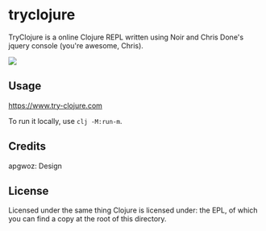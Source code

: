 # tryclojure

TryClojure is a online Clojure REPL written using Noir and Chris Done's jquery console (you're awesome, Chris).

[<img src="https://travis-ci.com/dongxuwang/tryclojure.svg?branch=master"/>](https://travis-ci.com/dongxuwang/tryclojure)

## Usage

https://www.try-clojure.com

To run it locally, use `clj -M:run-m`.

## Credits

apgwoz: Design

## License

Licensed under the same thing Clojure is licensed under: the EPL, of which you can find a copy at the root of this directory.
